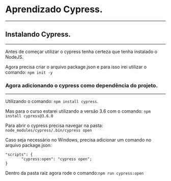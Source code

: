 # Aprendizado Cypress.
--------------------------------------------------------------------------------


## Instalando Cypress.
--------------------------------------------------------------------------------


Antes de começar utilizar o cypress tenha certeza que tenha instalado o NodeJS.  

Agora precisa criar o arquivo package.json e para isso irei utilizar o comando: `npm init -y`  


### Agora adicionando o cypress como dependência do projeto.  
--------------------------------------------------------------------------------


Utilizando o comando: `npm install cypress`.  


Mas para o curso estarei utilizando a versão 3.6 com o comando: `npm install cypress@3.6.0`  


Para abrir o cypress precisa navegar na pasta: `node_modules/cypress/.bin/cypress open`  


Caso seja necessário no Windows, precisa adicionar um comando no arquivo package.json:  


 ```
 "scripts": {
        "cypress:open": "cypress open";
}
```  

Dentro da pasta raiz agora rode o comando:`npm run cypress:open`  
